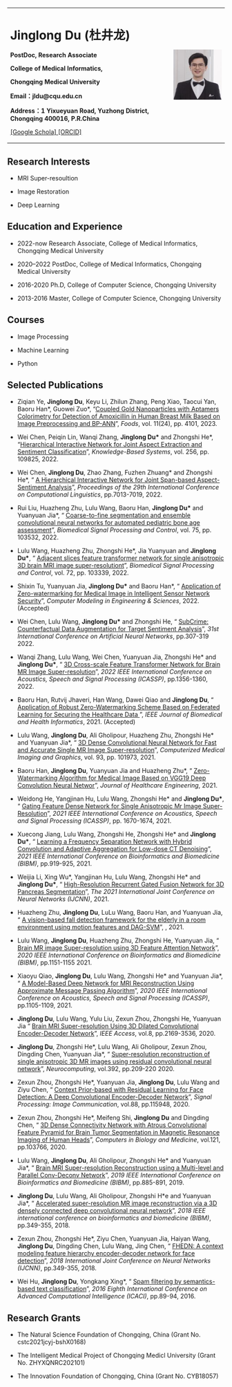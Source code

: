 <div>
<table border="0">
  <tr>
    <td width="75%">
      <h1>Jinglong Du (杜井龙)</h1>
      <p><b>PostDoc, Research Associate</b></p>
      <p><b>College of Medical Informatics,</b></p>
      <p><b>Chongqing Medical University</b></p>
      <p><b>Email：jldu@cqu.edu.cn</b></p>
      <p><b>Address：1 Yixueyuan Road, Yuzhong District, Chongqing 400016, P.R.China</b></p>
      <p><a href="https://scholar.google.com/citations?user=JerUwSkAAAAJ&hl=zh-CN">[Google Schola] <a href="https://orcid.org/0000-0002-4225-0425">[ORCID]</a></a></p>
    </td>
    <td width="25%">
      <img src="/citations.jpg" width="100%">
    </td>
  </tr>
</table>
</div>

<h2>Research Interests</h2>

<ul>
<li><p>MRI Super-resoultion</p>
</li>
<li><p>Image Restoration</p>
</li>
<li><p>Deep Learning</p>
</li>
</ul>


<h2>Education and Experience</h2>

<ul>
<li><p>2022-now Research Associate, College of Medical Informatics, Chongqing Medical University</p>
</li>
<li><p>2020–2022 PostDoc, College of Medical Informatics, Chongqing Medical University</p>
</li>
<li><p>2016-2020 Ph.D, College of Computer Science, Chongqing University</p>
</li>
<li><p>2013-2016 Master, College of Computer Science, Chongqing University</p>
</li>
</ul>


<h2>Courses</h2>

<ul>
<li><p>Image Processing</p>
</li>
<li><p>Machine Learning</p>
</li>
<li><p>Python</p>
</li>
</ul>


<h2>Selected Publications</h2>

<ul>
<li><p> Ziqian Ye, <b>Jinglong Du</b>, Keyu Li, Zhilun Zhang, Peng Xiao, Taocui Yan, Baoru Han*, Guowei Zuo*, &ldquo;<a href="https://www.mdpi.com/2304-8158/11/24/4101">Coupled Gold Nanoparticles with Aptamers Colorimetry for Detection of Amoxicillin in Human Breast Milk Based on Image Preprocessing and BP-ANN</a>&rdquo;, <i>Foods</i>, vol. 11(24), pp. 4101, 2023.</p>
</li> 
<li><p>Wei Chen, Peiqin Lin, Wanqi Zhang, <b>Jinglong Du*</b> and Zhongshi He*, &ldquo;<a href="https://www.sciencedirect.com/science/article/abs/pii/S095070512200925X">Hierarchical Interactive Network for Joint Aspect Extraction and Sentiment Classification</a>&rdquo;, <i>Knowledge-Based Systems</i>, vol. 256, pp. 109825, 2022.</p>
</li>
<li><p>Wei Chen, <b>Jinglong Du</b>, Zhao Zhang, Fuzhen Zhuang* and Zhongshi He*, &ldquo; <a href="https://arxiv.org/abs/2208.11283"> A Hierarchical Interactive Network for Joint Span-based Aspect-Sentiment Analysis</a>&rdquo;, <i>Proceedings of the 29th International Conference on Computational Linguistics</i>, pp.7013-7019, 2022.</p>
</li>
<li><p>Rui Liu, Huazheng Zhu, Lulu Wang, Baoru Han, <b>Jinglong Du*</b> and Yuanyuan Jia*, &ldquo; <a href="https://www.sciencedirect.com/science/article/abs/pii/S1746809422000544"> Coarse-to-fine segmentation and ensemble convolutional neural networks for automated pediatric bone age assessment</a>&rdquo;, <i>Biomedical Signal Processing and Control</i>, vol. 75, pp. 103532, 2022.</p> 
<li><p>  Lulu Wang, Huazheng Zhu, Zhongshi He*, Jia Yuanyuan and <b>Jinglong Du*</b>,  &ldquo; <a href="https://www.sciencedirect.com/science/article/abs/pii/S1746809421009368"> Adjacent slices feature transformer network for single anisotropic 3D brain MRI image super-resolutiont</a>&rdquo;, <i>Biomedical Signal Processing and Control</i>, vol. 72, pp. 103339, 2022.</p>
</li> 
<li><p>Shixin Tu, Yuanyuan Jia, <b>Jinglong Du*</b> and Baoru Han*,  &ldquo; <a href="https://ieeexplore.ieee.org/abstract/document/9594451">Application of Zero-watermarking for Medical Image in Intelligent Sensor Network Security</a>&rdquo;, <i>Computer Modeling in Engineering & Sciences</i>, 2022. (Accepted)</p>
</li>
<li><p>Wei Chen, Lulu Wang, <b>Jinglong Du*</b> and Zhongshi He,  &ldquo; <a href="">SubCrime: Counterfactual Data Augmentation for Target Sentiment Analysis</a>&rdquo;, <i>31st International Conference on Artificial Neural Networks</i>, pp.307-319 2022.</p> 
</li>
<li><p>Wanqi Zhang, Lulu Wang, Wei Chen, Yuanyuan Jia, Zhongshi He* and <b>Jinglong Du*</b>,  &ldquo; <a href="https://ieeexplore.ieee.org/abstract/document/9746092/">3D Cross-scale Feature Transformer Network for Brain MR Image Super-resolution</a>&rdquo;, <i>2022 IEEE International Conference on Acoustics, Speech and Signal Processing (ICASSP)</i>, pp.1356-1360, 2022.</p>  
</li>
<li><p>Baoru Han, Rutvij Jhaveri, Han Wang, Dawei Qiao and <b>Jinglong Du</b>,  &ldquo; <a href="https://ieeexplore.ieee.org/abstract/document/9594451"> Application of Robust Zero-Watermarking Scheme Based on Federated Learning for Securing the Healthcare Data </a>&rdquo;, <i>IEEE Journal of Biomedical and Health Informatics</i>, 2021. (Accepted)</p>  
</li>
<li><p>Lulu Wang, <b>Jinglong Du</b>, Ali Gholipour, Huazheng Zhu, Zhongshi He* and Yuanyuan Jia*,  &ldquo; <a href="https://www.sciencedirect.com/science/article/abs/pii/S0895611121001221">3D Dense Convolutional Neural Network for Fast and Accurate Single MR Image Super-resolution</a>&rdquo;, <i>Computerized Medical Imaging and Graphics</i>, vol. 93, pp. 101973,  2021.</p>  
</li>
<li><p>Baoru Han, <b>Jinglong Du</b>, Yuanyuan Jia and Huazheng Zhu*,  &ldquo; <a href="https://www.hindawi.com/journals/jhe/2021/5551520/">Zero-Watermarking Algorithm for Medical Image Based on VGG19 Deep Convolution Neural Networ</a>&rdquo;, <i>Journal of Healthcare Engineering</i>, 2021.</p>  
</li>
<li><p>Weidong He, Yangjinan Hu, Lulu Wang, Zhongshi He* and <b>Jinglong Du*</b>,  &ldquo; <a href="https://ieeexplore.ieee.org/abstract/document/9414646">Gating Feature Dense Network for Single Anisotropic Mr Image Super-Resolution</a>&rdquo;, <i>2021 IEEE International Conference on Acoustics, Speech and Signal Processing (ICASSP)</i>, pp. 1670-1674, 2021.</p>  
</li>
<li><p>Xuecong Jiang, Lulu Wang, Zhongshi He, Zhongshi He* and <b>Jinglong Du*</b>,  &ldquo; <a href="https://ieeexplore.ieee.org/abstract/document/9414646">Learning a Frequency Separation Network with Hybrid Convolution and Adaptive Aggregation for Low-dose CT Denoising</a>&rdquo;, <i>2021 IEEE International Conference on Bioinformatics and Biomedicine (BIBM)</i>, pp.919-925, 2021.</p>  
</li>
<li><p>Weijia Li, Xing Wu*, Yangjinan Hu, Lulu Wang, Zhongshi He* and <b>Jinglong Du*</b>,  &ldquo; <a href="">High-Resolution Recurrent Gated Fusion Network for 3D Pancreas Segmentation</a>&rdquo;, <i>The 2021 International Joint Conference on Neural Networks (IJCNN)</i>, 2021.</p>  
</li>
<li><p>Huazheng Zhu, <b>Jinglong Du</b>, LuLu Wang, Baoru Han, and Yuanyuan Jia,  &ldquo; <a href="">A vision-based fall detection framework for the elderly in a room environment using motion features and DAG-SVM</a>&rdquo;, <i></i>, 2021.</p>  
</li>
<li><p>Lulu Wang, <b>Jinglong Du</b>, Huazheng Zhu, Zhongshi He, Yuanyuan Jia,  &ldquo; <a href="https://ieeexplore.ieee.org/abstract/document/9313377">Brain MR image Super-resolution using 3D Feature Attention Network</a>&rdquo;, <i>2020 IEEE International Conference on Bioinformatics and Biomedicine (BIBM)</i>, pp.1151-1155 2021.</p>  
</li>
<li><p>Xiaoyu Qiao, <b>Jinglong Du</b>, Lulu Wang, Zhongshi He* and Yuanyuan Jia*,  &ldquo; <a href="https://ieeexplore.ieee.org/abstract/document/9053131">A Model-Based Deep Network for MRI Reconstruction Using Approximate Message Passing Algorithm</a>&rdquo;, <i>2020 IEEE International Conference on Acoustics, Speech and Signal Processing (ICASSP)</i>, pp.1105-1109, 2021.</p>  
</li>
<li><p><b>Jinglong Du</b>, Lulu Wang, Yulu Liu, Zexun Zhou, Zhongshi He, Yuanyuan Jia  &ldquo; <a href="https://ieeexplore.ieee.org/abstract/document/8967055">Brain MRI Super-resolution Using 3D Dilated Convolutional Encoder-Decoder Network</a>&rdquo;, <i>IEEE Access</i>, vol.8, pp.2169-3536, 2020.</p>  
</li>
<li><p><b>Jinglong Du</b>, Zhongshi He*, Lulu Wang, Ali Gholipour, Zexun Zhou, Dingding Chen, Yuanyuan Jia*,  &ldquo; <a href="https://www.sciencedirect.com/science/article/abs/pii/S0925231219304771">Super-resolution reconstruction of single anisotropic 3D MR images using residual convolutional neural network</a>&rdquo;, <i>Neurocomputing</i>, vol.392, pp.209-220 2020.</p>  
</li>
<li><p>Zexun Zhou, Zhongshi He*, Yuanyuan Jia, <b>Jinglong Du</b>, Lulu Wang and Ziyu Chen,  &ldquo; <a href="https://www.sciencedirect.com/science/article/abs/pii/S0923596520301326">Context Prior-based with Residual Learning for Face Detection: A Deep Convolutional Encoder-Decoder Network</a>&rdquo;, <i>Signal Processing: Image Communication</i>, vol.88, pp.115948, 2020.</p>  
</li>
<li><p>Zexun Zhou, Zhongshi He*, Meifeng Shi, <b>Jinglong Du</b> and Dingding Chen,  &ldquo; <a href="https://www.sciencedirect.com/science/article/abs/pii/S0010482520301396">3D Dense Connectivity Network with Atrous Convolutional Feature Pyramid for Brain Tumor Segmentation in Magnetic Resonance Imaging of Human Heads</a>&rdquo;, <i>Computers in Biology and Medicine</i>, vol.121, pp.103766, 2020.</p>  
</li>
<li><p>Lulu Wang, <b>Jinglong Du</b>, Ali Gholipour, Zhongshi He* and Yuanyuan Jia*,  &ldquo; <a href="https://ieeexplore.ieee.org/abstract/document/8983233">Brain MRI Super-resolution Reconstruction using a Multi-level and Parallel Conv-Deconv Network</a>&rdquo;, <i>2019 IEEE International Conference on Bioinformatics and Biomedicine (BIBM)</i>, pp.885-891, 2019.</p>  
</li>
<li><p><b>Jinglong Du</b>, Lulu Wang, Ali Gholipour, Zhongshi H*e and Yuanyuan Jia*,  &ldquo; <a href="https://ieeexplore.ieee.org/abstract/document/8621073">Accelerated super-resolution MR image reconstruction via a 3D densely connected deep convolutional neural network</a>&rdquo;, <i>2018 IEEE international conference on bioinformatics and biomedicine (BIBM)</i>, pp.349-355, 2018.</p>  
</li>
<li><p>Zexun Zhou, Zhongshi He*, Ziyu Chen, Yuanyuan Jia, Haiyan Wang, <b>Jinglong Du</b>, Dingding Chen, Lulu Wang, Jing Chen,  &ldquo; <a href="https://ieeexplore.ieee.org/abstract/document/8489507">FHEDN: A context modeling feature hierarchy encoder-decoder network for face detection</a>&rdquo;, <i>2018 International Joint Conference on Neural Networks (IJCNN)</i>, pp.349-355, 2018.</p>  
</li>
<li><p>Wei Hu, <b>Jinglong Du</b>, Yongkang Xing*,  &ldquo; <a href="https://ieeexplore.ieee.org/abstract/document/7449809">Spam filtering by semantics-based text classification</a>&rdquo;, <i>2016 Eighth International Conference on Advanced Computational Intelligence (ICACI)</i>, pp.89-94, 2016.</p>  
</li>
</ul> 

<h2>Research Grants</h2>

<ul>
<li><p>The Natural Science Foundation of Chongqing, China (Grant No. cstc2021jcyj-bshX0168)</p>
</li>
<li><p>The Intelligent Medical Project of Chongqing Medicl University (Grant No. ZHYXQNRC202101)</p>
</li>
<li><p>The Innovation Foundation of Chongqing, China (Grant No. CYB18057)</p>
</li>
<ul>
  

  
  
